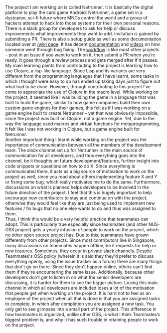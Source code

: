 The project I am working on is called Netrunner. It is basically the digital platform to play the card game Android: Netrunner, a game set in a dystopian, sci-fi future where MNCs control the world and a group of hackers attempt to hack into those systems for their own personal reasons. <br>
There is a slack group for developers to ask for help or discuss improvements what improvements they want to add. Invitation is gained by submitting a PR. There is also a setup guide as well as some documentation located over at [/wiki page](https://github.com/mtgred/netrunner/wiki/Getting-Started-with-Development).  It has decent [documentation](https://github.com/mtgred/netrunner/wiki/Card-definitions) and [videos](https://github.com/mtgred/netrunner/wiki/Getting-Started-with-Development#videos-currently-behind-a-paywall) on how someone went through bug fixing. The [workflow](https://github.com/mtgred/netrunner/wiki/Contributing-New-Cards) is like most other projects – post in an issue if you want to work on it, then submit a PR when you’re ready. It goes through a review process and gets merged after if it passes. <br>
My main learning points from contributing to the project is learning how to use Clojure, a lisp-like language. Since Lisp and its variants are very different from the programming languages that I have learnt, some tasks in which I thought were easy to do has ended up taking days just to figure out what had to be done. However, through contributing to this project I’ve come to appreciate the use of Clojure in the macro level. While working on the project, it seemed like I was building the game in a language that was built to build the game, similar to how game companies build their own custom game engines for their games, this felt as if I was working on a game engine built to create Netrunner – yet that was obviously impossible, since the project was built on Clojure, not a game engine. Yet, due to the way the language used macros and virtual functions for metaprogramming, it felt like I was not working in Clojure, but a game engine built for Netrunner. <br>
Another important thing I learnt while working on the project was the importance of communication between all the members of the development team. The slack channel set up for Netrunner is the main source of communication for all developers, and thus everything goes into the channel, be it thoughts on future development/features, further insight into code snippets or questions on how to do X. Since everything is communicated there, it acts as a big source of motivation to work on the project as well, since you read about others implementing feature X and Y or fixing some bug, which really motivates me to do the same. Furthermore, discussions on what is planned helps developers to be involved in the future direction of the project. I feel that this is hugely important to help encourage new contributors to stay and continue on with the project, otherwise they would feel like they are just being used to implement new features / fix bugs that no one else wants to do and thus was assigned to them. <br>
Thus, I think this would be a very helpful practice that teammates can adopt. This is particularly true especially since teammates (and other NUS-OSS project) gets a yearly infusion of people to work on the project, which no other open source project has. Due to this, teammates have grown differently from other projects. Since most contributors live in Singapore, many discussions on teammates happen offline, be it requests for help or new features. Sometimes, they occur in private slack channels. Despite Teammates's OSS policy (wherein it is said they they'd prefer to discuss everything openly, using the issue tracker as a forum) there are many things that don't go on there. Since they don't happen online, others can't find them if they're encountering the same issue. Additionally, because other developers don’t get to listen in on what the senior developers are discussing, it is harder for them to see the bigger picture. Losing this main channel in which all developers are included loses a lot of the motivation that people get when working on the project. It is hard not to feel as an employee of the project when all that is done is that you are assigned tasks to complete, in which after completion you are assigned a new task. You only get to see glimpses into a small part of the project. This difference in how teammates is organized, unlike other OSS, is what I think Teammates’s biggest problem is, and why it has such trouble in retaining people to work on the project. <br>
